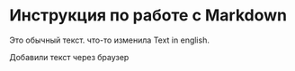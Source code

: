 # Инструкция по работе с Markdown

Это обычный текст. что-то изменила Text in english.

Добавили текст через браузер
